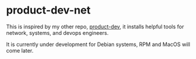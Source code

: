 # product-dev-net

This is inspired by my other repo,
[product-dev](https://github.com/pwilliams-ck/product-dev), it installs helpful
tools for network, systems, and devops engineers.

It is currently under development for Debian systems, RPM and MacOS will come
later.
